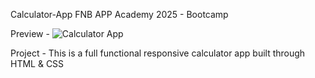 Calculator-App
FNB APP Academy 2025 - Bootcamp


Preview - ![Calculator App](https://github.com/user-attachments/assets/7bb50f6b-6f3d-4b7e-b9dd-dafcb9ddd3e1)

Project - This is a full functional responsive calculator app built through HTML & CSS


